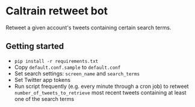 Caltrain retweet bot
====================

Retweet a given account's tweets containing certain search terms.

Getting started
---------------
* `pip install -r requirements.txt`
* Copy `default.conf.sample` to `default.conf`
* Set search settings: `screen_name` and `search_terms`
* Set Twitter app tokens
* Run script frequently (e.g. every minute through a cron job) to retweet `number_of_tweets_to_retrieve` most recent tweets containing at least one of the search terms
